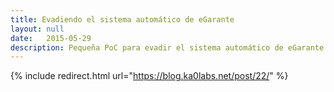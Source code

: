 ```yaml
---
title: Evadiendo el sistema automático de eGarante
layout: null
date:   2015-05-29
description: Pequeña PoC para evadir el sistema automático de eGarante.
---
```

{% include redirect.html url="https://blog.ka0labs.net/post/22/" %}